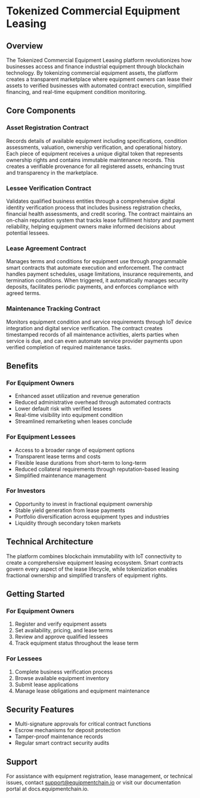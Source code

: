 # Tokenized Commercial Equipment Leasing

## Overview

The Tokenized Commercial Equipment Leasing platform revolutionizes how businesses access and finance industrial equipment through blockchain technology. By tokenizing commercial equipment assets, the platform creates a transparent marketplace where equipment owners can lease their assets to verified businesses with automated contract execution, simplified financing, and real-time equipment condition monitoring.

## Core Components

### Asset Registration Contract
Records details of available equipment including specifications, condition assessments, valuation, ownership verification, and operational history. Each piece of equipment receives a unique digital token that represents ownership rights and contains immutable maintenance records. This creates a verifiable provenance for all registered assets, enhancing trust and transparency in the marketplace.

### Lessee Verification Contract
Validates qualified business entities through a comprehensive digital identity verification process that includes business registration checks, financial health assessments, and credit scoring. The contract maintains an on-chain reputation system that tracks lease fulfillment history and payment reliability, helping equipment owners make informed decisions about potential lessees.

### Lease Agreement Contract
Manages terms and conditions for equipment use through programmable smart contracts that automate execution and enforcement. The contract handles payment schedules, usage limitations, insurance requirements, and termination conditions. When triggered, it automatically manages security deposits, facilitates periodic payments, and enforces compliance with agreed terms.

### Maintenance Tracking Contract
Monitors equipment condition and service requirements through IoT device integration and digital service verification. The contract creates timestamped records of all maintenance activities, alerts parties when service is due, and can even automate service provider payments upon verified completion of required maintenance tasks.

## Benefits

### For Equipment Owners
- Enhanced asset utilization and revenue generation
- Reduced administrative overhead through automated contracts
- Lower default risk with verified lessees
- Real-time visibility into equipment condition
- Streamlined remarketing when leases conclude

### For Equipment Lessees
- Access to a broader range of equipment options
- Transparent lease terms and costs
- Flexible lease durations from short-term to long-term
- Reduced collateral requirements through reputation-based leasing
- Simplified maintenance management

### For Investors
- Opportunity to invest in fractional equipment ownership
- Stable yield generation from lease payments
- Portfolio diversification across equipment types and industries
- Liquidity through secondary token markets

## Technical Architecture

The platform combines blockchain immutability with IoT connectivity to create a comprehensive equipment leasing ecosystem. Smart contracts govern every aspect of the lease lifecycle, while tokenization enables fractional ownership and simplified transfers of equipment rights.

## Getting Started

### For Equipment Owners
1. Register and verify equipment assets
2. Set availability, pricing, and lease terms
3. Review and approve qualified lessees
4. Track equipment status throughout the lease term

### For Lessees
1. Complete business verification process
2. Browse available equipment inventory
3. Submit lease applications
4. Manage lease obligations and equipment maintenance

## Security Features

- Multi-signature approvals for critical contract functions
- Escrow mechanisms for deposit protection
- Tamper-proof maintenance records
- Regular smart contract security audits

## Support

For assistance with equipment registration, lease management, or technical issues, contact support@equipmentchain.io or visit our documentation portal at docs.equipmentchain.io.
